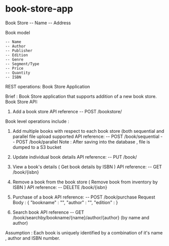 # book-store-app
Book Store 
	-- Name 
	-- Address
	
Book model 

	-- Name
	-- Author
	-- Publisher
	-- Edition
	-- Genre 
	-- Segment/Type
	-- Price
	-- Quantity
	-- ISBN
	
REST operations: 
Book Store Application

Brief : Book Store application that supports addition of a new book store. 
Book Store API:
1. Add a book store
	API reference 
	-- POST <URL>/bookstore/

Book level operations include :
 1. Add multiple books with respect to each book store (both sequential and parallel file upload supported 
 	API reference: 
		-- POST <URL>/book/sequential 
		-- POST <URL>/book/parallel	
	Note : After saving into the database , file is dumped to a S3 bucket
	
 2. Update individual book details 
 	API reference:
		-- PUT <URL>/book/
	
 3. View a book's details ( Get book details by ISBN )
 	API reference: 
		-- GET <URL>/book/{isbn}
	
 4. Remove a book from the book store ( Remove book from inventory by ISBN ) 
 	API reference: 
		-- DELETE <URL>/book/{isbn}
	
 5. Purchase of a book 
	API reference: 
		-- POST <URL>/book/purchase
	Request Body : 
		{
			"bookname" : "",
			"author"   : "",
			"edition"  : 
		}
	
  6. Search book 
 	API reference
		-- GET <URL>/book/searchby/bookname/{name}/author/{author} 
		(by name and author)
 
Assumption : Each book is uniquely identified by a combination of it's name , author and ISBN number.
